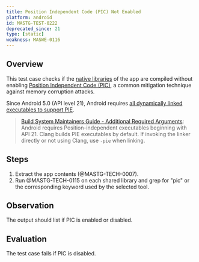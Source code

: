 ```yaml
---
title: Position Independent Code (PIC) Not Enabled
platform: android
id: MASTG-TEST-0222
deprecated_since: 21
type: [static]
weakness: MASWE-0116
---
```


## Overview

This test case checks if the [native libraries](../../../Document/0x05i-Testing-Code-Quality-and-Build-Settings.md/#binary-protection-mechanisms) of the app are compiled without enabling [Position Independent Code (PIC)](../../../Document/0x04h-Testing-Code-Quality.md/#position-independent-code), a common mitigation technique against memory corruption attacks.

Since Android 5.0 (API level 21), Android requires [all dynamically linked executables to support PIE](https://source.android.com/docs/security/enhancements/#android-5).

> [Build System Maintainers Guide - Additional Required Arguments](https://android.googlesource.com/platform/ndk/%2B/master/docs/BuildSystemMaintainers.md#additional-required-arguments): Android requires Position-independent executables beginning with API 21. Clang builds PIE executables by default. If invoking the linker directly or not using Clang, use `-pie` when linking.

## Steps

1. Extract the app contents (@MASTG-TECH-0007).
2. Run @MASTG-TECH-0115 on each shared library and grep for "pic" or the corresponding keyword used by the selected tool.

## Observation

The output should list if PIC is enabled or disabled.

## Evaluation

The test case fails if PIC is disabled.
